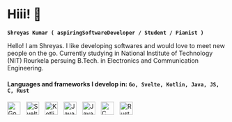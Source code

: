 # Hiii! 👋

**`Shreyas Kumar ( aspiringSoftwareDeveloper / Student / Pianist )`**

Hello! I am Shreyas. I like developing softwares and would love to meet new people on the go. Currently studying in National Institute of Technology (NIT) Rourkela persuing B.Tech. in Electronics and Communication Engineering.

#### Languages and frameworks I develop in: `Go, Svelte, Kotlin, Java, JS, C, Rust`
<img align="left" alt="Go" width="30px" height="30px" style="padding-right:10px;" src="https://upload.wikimedia.org/wikipedia/commons/0/05/Go_Logo_Blue.svg" />
<img align="left" alt="Svelte" width="30px" height="30px" style="padding-right:10px;" src="https://cdn.jsdelivr.net/gh/devicons/devicon@latest/icons/svelte/svelte-original.svg" />
<img align="left" alt="Kotlin" width="30px" style="padding-right:10px;" src="https://cdn.jsdelivr.net/gh/devicons/devicon@latest/icons/kotlin/kotlin-original.svg" />
<img align="left" alt="Java" width="30px" style="padding-right:10px;" src="https://cdn.jsdelivr.net/gh/devicons/devicon@latest/icons/java/java-original.svg" />
<img align="left" alt="Javascript" width="30px" style="padding-right:10px;" src="https://cdn.jsdelivr.net/gh/devicons/devicon@latest/icons/javascript/javascript-plain.svg" />
<img align="left" alt="C" width="30px" style="padding-right:10px;" src="https://cdn.jsdelivr.net/gh/devicons/devicon@latest/icons/c/c-original.svg" />
<img align="left" alt="Rust" width="30px" style="padding-right:10px;"  src="https://codingbootcamps.io/wp-content/uploads/rust.png" />
<br/>
